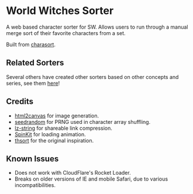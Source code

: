 # World Witches Sorter
A web based character sorter for SW. Allows users to run through a manual merge sort of their favorite
characters from a set.

Built from [charasort](https://github.com/execfera/charasort/).

## Related Sorters
Several others have created other sorters based on other concepts and series, see them [here](https://github.com/execfera/charasort/wiki)!

## Credits

 * [html2canvas](https://github.com/niklasvh/html2canvas/) for image generation.
 * [seedrandom](https://github.com/davidbau/seedrandom) for PRNG used in character array shuffling.
 * [lz-string](https://github.com/pieroxy/lz-string) for shareable link compression.
 * [SpinKit](http://tobiasahlin.com/spinkit/) for loading animation.
 * [thsort](http://mainyan.sakura.ne.jp/thsort.html) for the original inspiration.

## Known Issues

 * Does not work with CloudFlare's Rocket Loader.
 * Breaks on older versions of IE and mobile Safari, due to various incompatibilities.
